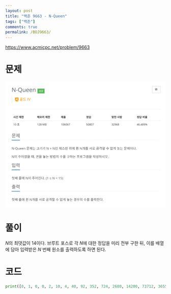 ```yaml
---
layout: post
title: "백준 9663 - N-Queen"
tags: ["백준"]
comments: true
permalink: /BOJ9663/
---
```


<https://www.acmicpc.net/problem/9663>

# 문제

![Problem](/images/boj9663/prob.png)

# 풀이

$N$의 최댓값이 14이다. 브루트 포스로 각 $N$에 대한 정답을 미리 전부 구한 뒤, 이를 배열에 담아 입력받은 $N$ 번째 원소를 출력하도록 하면 된다.

# 코드

```python
print([0, 1, 0, 0, 2, 10, 4, 40, 92, 352, 724, 2680, 14200, 73712, 365596][int(input())]
```

